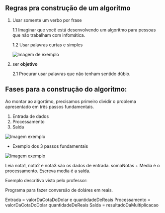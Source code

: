 ## Regras pra construção de um algoritmo

1. Usar somente um verbo por frase

   1.1 Imaginar que você está desenvolvendo um algoritmo para pessoas que não trabalham com infomática.

   1.2 Usar palavras curtas e simples

   ![Imagem de exemplo](/images/algoritmo.png)

2. ser **objetivo**

   2.1 Procurar usar palavras que não tenham sentido dúbio.

## Fases para a construção do algoritmo:

Ao montar ao algortimo, precisamos primeiro dividir o problema apresentado em três passos fundamentais.

1. Entrada de dados
2. Processamento
3. Saída

![Imagem exemplo](/images/algoritmo1.png)

- Exemplo dos 3 passos fundamentais

![Imagem exemplo](/images/algoritmo2.png)

Leia nota1, nota2 e nota3 são os dados de entrada.
somaNotas + Media é o processamento.
Escreva media é a saída.

Exemplo descritivo visto pelo professor:

Programa para fazer conversão de doláres em reais.

Entrada = valorDaCotaDoDolar e quantidadeDeReais
Processamento = valorDaCotaDoDolar quantidadeDeReais
Saída = resultadoDaMultiplicacao
